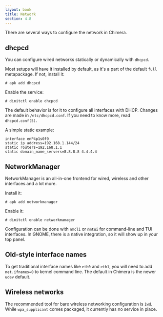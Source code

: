 ```yaml
---
layout: book
title: Network
section: 4.8
---
```


There are several ways to configure the network in Chimera.

## dhcpcd

You can configure wired networks statically or dynamically with
`dhcpcd`.

Most setups will have it installed by default, as it's a part of
the default `full` metapackage. If not, install it:

```
# apk add dhcpcd
```

Enable the service:

```
# dinitctl enable dhcpcd
```

The default behavior is for it to configure all interfaces with
DHCP. Changes are made in `/etc/dhcpcd.conf`. If you need to know
more, read `dhcpcd.conf(5)`.

A simple static example:

```
interface enP4p1s0f0
static ip_address=192.168.1.144/24
static routers=192.168.1.1
static domain_name_servers=8.8.8.8 4.4.4.4
```

## NetworkManager

NetworkManager is an all-in-one frontend for wired, wireless and
other interfaces and a lot more.

Install it:

```
# apk add networkmanager
```

Enable it:

```
# dinitctl enable networkmanager
```

Configuration can be done with `nmcli` or `nmtui` for command-line
and TUI interfaces. In GNOME, there is a native integration, so
it will show up in your top panel.

## Old-style interface names

To get traditional interface names like `eth0` and `eth1`, you will
need to add `net.ifnames=0` to kernel command line. The default in
Chimera is the newer `udev` default.

## Wireless networks

The recommended tool for bare wireless networking configuration is
`iwd`. While `wpa_supplicant` comes packaged, it currently has no
service in place.
